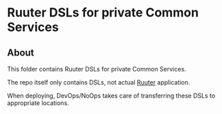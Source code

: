 # Ruuter DSLs for private Common Services

## About

This folder contains Ruuter DSLs for private Common Services.

The repo itself only contains DSLs, not actual [Ruuter](https://github.com/buerokratt/Ruuter) application.

When deploying, DevOps/NoOps takes care of transferring these DSLs to appropriate locations.
